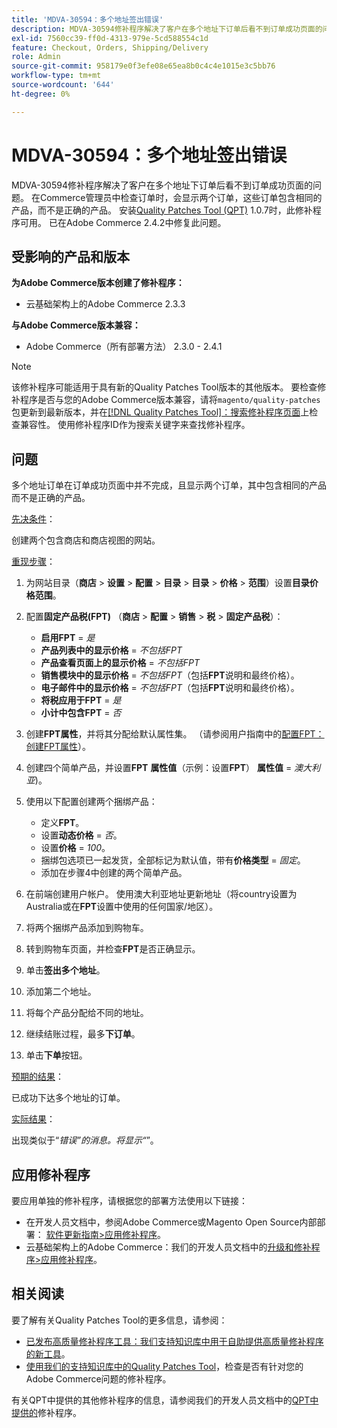 ```yaml
---
title: 'MDVA-30594：多个地址签出错误'
description: MDVA-30594修补程序解决了客户在多个地址下订单后看不到订单成功页面的问题。 在Commerce管理员中检查订单时，会显示两个订单，这些订单包含相同的产品，而不是正确的产品。 安装[Quality Patches Tool (QPT)](/help/announcements/adobe-commerce-announcements/magento-quality-patches-released-new-tool-to-self-serve-quality-patches.md) 1.0.7后，即可使用此修补程序。 已在Adobe Commerce 2.4.2中修复此问题。
exl-id: 7560cc39-ff0d-4313-979e-5cd588554c1d
feature: Checkout, Orders, Shipping/Delivery
role: Admin
source-git-commit: 958179e0f3efe08e65ea8b0c4c4e1015e3c5bb76
workflow-type: tm+mt
source-wordcount: '644'
ht-degree: 0%

---
```


# MDVA-30594：多个地址签出错误

MDVA-30594修补程序解决了客户在多个地址下订单后看不到订单成功页面的问题。 在Commerce管理员中检查订单时，会显示两个订单，这些订单包含相同的产品，而不是正确的产品。 安装[Quality Patches Tool (QPT)](/help/announcements/adobe-commerce-announcements/magento-quality-patches-released-new-tool-to-self-serve-quality-patches.md) 1.0.7时，此修补程序可用。 已在Adobe Commerce 2.4.2中修复此问题。

## 受影响的产品和版本

**为Adobe Commerce版本创建了修补程序：**

* 云基础架构上的Adobe Commerce 2.3.3

**与Adobe Commerce版本兼容：**

* Adobe Commerce（所有部署方法） 2.3.0 - 2.4.1

>[!NOTE]
>
>该修补程序可能适用于具有新的Quality Patches Tool版本的其他版本。 要检查修补程序是否与您的Adobe Commerce版本兼容，请将`magento/quality-patches`包更新到最新版本，并在[[!DNL Quality Patches Tool]：搜索修补程序页面](https://devdocs.magento.com/quality-patches/tool.html#patch-grid)上检查兼容性。 使用修补程序ID作为搜索关键字来查找修补程序。

## 问题

多个地址订单在订单成功页面中并不完成，且显示两个订单，其中包含相同的产品而不是正确的产品。

<u>先决条件</u>：

创建两个包含商店和商店视图的网站。

<u>重现步骤</u>：

1. 为网站目录（**商店** > **设置** > **配置** > **目录** > **目录** > **价格** > **范围**）设置&#x200B;**目录价格范围**。
1. 配置&#x200B;**固定产品税(FPT)** （**商店** > **配置** > **销售** > **税** > **固定产品税**）：

   * **启用FPT** = *是*
   * **产品列表中的显示价格** = *不包括FPT*
   * **产品查看页面上的显示价格** = *不包括FPT*
   * **销售模块中的显示价格** = *不包括FPT*（包括&#x200B;**FPT**&#x200B;说明和最终价格）。
   * **电子邮件中的显示价格** = *不包括FPT*（包括&#x200B;**FPT**&#x200B;说明和最终价格）。
   * **将税应用于FPT** = *是*
   * **小计中包含FPT** = *否*

1. 创建&#x200B;**FPT属性**，并将其分配给默认属性集。 （请参阅用户指南中的[配置FPT：创建FPT属性](https://docs.magento.com/user-guide/tax/fixed-product-tax-configuration.html#step-2-create-an-fpt-attribute)）。

1. 创建四个简单产品，并设置&#x200B;**FPT** **属性值**（示例：设置&#x200B;**FPT**）   **属性值** = *澳大利亚*)。

1. 使用以下配置创建两个捆绑产品：

   * 定义&#x200B;**FPT**。
   * 设置&#x200B;**动态价格** = *否*。
   * 设置&#x200B;**价格** = *100*。
   * 捆绑包选项已一起发货，全部标记为默认值，带有&#x200B;**价格类型** = *固定*。
   * 添加在步骤4中创建的两个简单产品。

1. 在前端创建用户帐户。 使用澳大利亚地址更新地址（将country设置为Australia或在&#x200B;**FPT**&#x200B;设置中使用的任何国家/地区）。

1. 将两个捆绑产品添加到购物车。

1. 转到购物车页面，并检查&#x200B;**FPT**&#x200B;是否正确显示。

1. 单击&#x200B;**签出多个地址**。

1. 添加第二个地址。

1. 将每个产品分配给不同的地址。

1. 继续结账过程，最多&#x200B;**下订单**。

1. 单击&#x200B;**下单**&#x200B;按钮。

<u>预期的结果</u>：

已成功下达多个地址的订单。

<u>实际结果</u>：

出现类似于“*错误”的消息。将显示“*”。

## 应用修补程序

要应用单独的修补程序，请根据您的部署方法使用以下链接：

* 在开发人员文档中，参阅Adobe Commerce或Magento Open Source内部部署： [软件更新指南>应用修补程序](https://devdocs.magento.com/guides/v2.4/comp-mgr/patching/mqp.html)。
* 云基础架构上的Adobe Commerce：我们的开发人员文档中的[升级和修补程序>应用修补程序](https://devdocs.magento.com/cloud/project/project-patch.html)。

## 相关阅读

要了解有关Quality Patches Tool的更多信息，请参阅：

* [已发布高质量修补程序工具：我们支持知识库中用于自助提供高质量修补程序的新工具](/help/announcements/adobe-commerce-announcements/magento-quality-patches-released-new-tool-to-self-serve-quality-patches.md)。
* [使用我们的支持知识库中的Quality Patches Tool](/help/support-tools/patches-available-in-qpt-tool/check-patch-for-magento-issue-with-magento-quality-patches.md)，检查是否有针对您的Adobe Commerce问题的修补程序。

有关QPT中提供的其他修补程序的信息，请参阅我们的开发人员文档中的[QPT中提供的](https://devdocs.magento.com/quality-patches/tool.html#patch-grid)修补程序。
